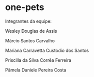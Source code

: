# one-pets

Integrantes da equipe:

Wesley Douglas de Assis

Márcio Santos Carvalho

Mariana Carravetta Custodio dos Santos

Priscilla da Silva Corrêa Ferreira

Pâmela Daniele Pereira Costa